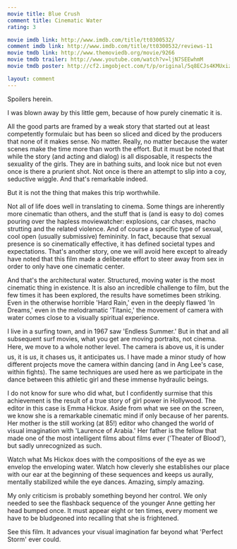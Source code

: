 ```yaml
---
movie title: Blue Crush
comment title: Cinematic Water
rating: 3

movie imdb link: http://www.imdb.com/title/tt0300532/
comment imdb link: http://www.imdb.com/title/tt0300532/reviews-11
movie tmdb link: http://www.themoviedb.org/movie/9266
movie tmdb trailer: http://www.youtube.com/watch?v=ljN7SEEwhmM
movie tmdb poster: http://cf2.imgobject.com/t/p/original/5q8ECJs4KMUxizLLBOrRgqRAv1w.jpg

layout: comment
---
```


Spoilers herein.

I was blown away by this little gem, because of how purely cinematic it is.

All the good parts are framed by a weak story that started out at least competently formulaic but has been so sliced and diced by the producers that none of it makes sense. No matter. Really, no matter because the water scenes make the time more than worth the effort. But it must be noted that while the story (and acting and dialog) is all disposable, it respects the sexuality of the girls. They are in bathing suits, and look nice but not even once is there a prurient shot. Not once is there an attempt to slip into a coy, seductive wiggle. And that's remarkable indeed.

But it is not the thing that makes this trip worthwhile.

Not all of life does well in translating to cinema. Some things are inherently more cinematic than others, and the stuff that is (and is easy to do) comes pouring over the hapless moviewatcher: explosions, car chases, macho strutting and the related violence. And of course a specific type of sexual, cool open (usually submissive) femininity. In fact, because that sexual presence is so cinematically effective, it has defined societal types and expectations. That's another story, one we will avoid here except to already have noted that this film made a deliberate effort to steer away from sex in order to only have one cinematic center.

And that's the architectural water. Structured, moving water is the most cinematic thing in existence. It is also an incredible challenge to film, but the few times it has been explored, the results have sometimes been striking. Even in the otherwise horrible 'Hard Rain,' even in the deeply flawed 'In Dreams,' even in the melodramatic 'Titanic,' the movement of camera with water comes close to a visually spiritual experience.

I live in a surfing town, and in 1967 saw 'Endless Summer.' But in that and all subsequent surf movies, what you get are moving portraits, not cinema. Here, we move to a whole nother level. The camera is above us, it is under us, it is _us_, it chases us, it anticipates us. I have made a minor study of how different projects move the camera within dancing (and in Ang Lee's case, within fights). The same techniques are used here as we participate in the dance between this athletic girl and these immense hydraulic beings.

I do not know for sure who did what, but I confidently surmise that this achievement is the result of a true story of girl power in Hollywood. The editor in this case is Emma Hickox. Aside from what we see on the screen, we know she is a remarkable cinematic mind if only because of her parents. Her mother is the still working (at 85!) editor who changed the world of visual imagination with 'Laurence of Arabia.' Her father is the fellow that made one of the most intelligent films about films ever ('Theater of Blood'), but sadly unrecognized as such.

Watch what Ms Hickox does with the compositions of the eye as we envelop the enveloping water. Watch how cleverly she establishes our place with our ear at the beginning of these sequences and keeps us aurally, mentally stabilized while the eye dances. Amazing, simply amazing.

My only criticism is probably something beyond her control. We only needed to see the flashback sequence of the younger Anne getting her head bumped once. It must appear eight or ten times, every moment we have to be bludgeoned into recalling that she is frightened.

See this film. It advances your visual imagination far beyond what 'Perfect Storm' ever could.